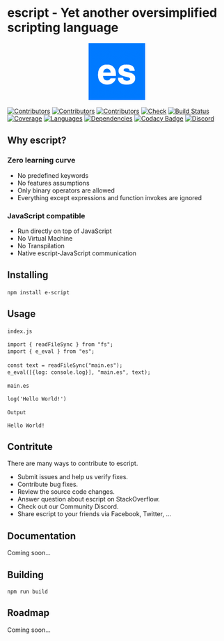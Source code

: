 # escript - Yet another oversimplified scripting language

<p align="center">
    <img src="logo.png"
        height="130">
</p>

[![Contributors](https://img.shields.io/github/contributors/chientrm/es)](https://github.com/chientrm/es/graphs/contributors)
[![Contributors](https://img.shields.io/github/package-json/v/chientrm/es)](https://github.com/chientrm/es)
[![Contributors](https://img.shields.io/github/commit-activity/m/chientrm/es)](https://img.shields.io/github/commit-activity/m/chientrm/es)
[![Check](https://img.shields.io/github/checks-status/chientrm/es/main)](https://github.com/chientrm/es/pulls)
[![Build Status](https://img.shields.io/github/workflow/status/chientrm/es/Node.js%20CI)](https://github.com/chientrm/es/actions/workflows/node.js.yml)
[![Coverage](https://img.shields.io/nycrc/chientrm/es?config=.nycrc&preferredThreshold=lines)](https://github.com/chientrm/es)
[![Languages](https://img.shields.io/github/languages/top/chientrm/es)](https://github.com/trending/javascript)
[![Dependencies](https://img.shields.io/depfu/chientrm/es)](https://depfu.com/repos/github/chientrm/es)
[![Codacy Badge](https://app.codacy.com/project/badge/Grade/579fa15f5c4d431fb77c089edd849e4e)](https://www.codacy.com/gh/chientrm/es/dashboard?utm_source=github.com&utm_medium=referral&utm_content=chientrm/es&utm_campaign=Badge_Grade)
[![Discord](https://img.shields.io/discord/925391810472329276?logo=discord)](https://discord.gg/465qH6x6)

## Why escript?

### Zero learning curve

- No predefined keywords
- No features assumptions
- Only binary operators are allowed
- Everything except expressions and function invokes are ignored

### JavaScript compatible

- Run directly on top of JavaScript
- No Virtual Machine
- No Transpilation
- Native escript-JavaScript communication

## Installing

`npm install e-script`

## Usage

`index.js`

```
import { readFileSync } from "fs";
import { e_eval } from "es";

const text = readFileSync("main.es");
e_eval([{log: console.log}], "main.es", text);
```

`main.es`

```
log('Hello World!')
```

`Output`

```
Hello World!
```

## Contritute

There are many ways to contribute to escript.

- Submit issues and help us verify fixes.
- Contribute bug fixes.
- Review the source code changes.
- Answer question about escript on StackOverflow.
- Check out our Community Discord.
- Share escript to your friends via Facebook, Twitter, ...

## Documentation

Coming soon...

## Building

```
npm run build
```

## Roadmap

Coming soon...
